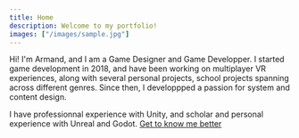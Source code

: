 ```yaml
---
title: Home
description: Welcome to my portfolio!
images: ["/images/sample.jpg"]
---
```



Hi! I'm Armand, and I am a Game Designer and Game Developper.
I started game development in 2018, and have been working on multiplayer VR experiences, along with several personal projects, school projects spanning across different genres.
Since then, I developpped a passion for system and content design. 


I have professionnal experience with Unity, and scholar and personal experience with Unreal and Godot. 
[Get to know me better](/about "Get to know me better")